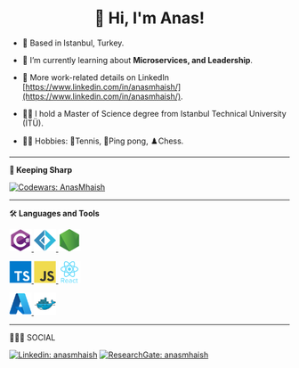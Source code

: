 <h1 align="center"> 👋 Hi, I'm Anas! </h1>

<!-- - 🦊 I'm working at -->
- 🏡 Based in Istanbul, Turkey.
  
- 🌱 I’m currently learning about **Microservices, and Leadership**.

<!-- - 💬 Ask me about ** -->

<!-- - 🖋️ From time to time I blog at https://ammar.codes/ -->

- 📄 More work-related details on LinkedIn [https://www.linkedin.com/in/anasmhaish/](https://www.linkedin.com/in/anasmhaish/).

- 🧑‍🎓 I hold a Master of Science degree from Istanbul Technical University (İTÜ).

- 🤾‍♂️ Hobbies: 🎾Tennis, 🏓Ping pong, ♟️Chess.
---

💠<b> Keeping Sharp </b>

[![Codewars: AnasMhaish](https://www.codewars.com/users/AnasMhaish/badges/large)](https://www.codewars.com/users/AnasMhaish)

---

🛠️<b>&nbsp;Languages&nbsp;and&nbsp;Tools</b>
<br/>
<p align="left">
  <!-- Server Side -->

  <a href="https://learn.microsoft.com/en-us/dotnet/csharp/" target="_blank"> <img src="https://raw.githubusercontent.com/devicons/devicon/master/icons/csharp/csharp-original.svg" alt="csharp" width="40" height="40"/> </a>
  <a href="https://fsharp.org/" target="_blank"> <img src="https://raw.githubusercontent.com/devicons/devicon/master/icons/fsharp/fsharp-original.svg" alt="fsharp" width="40" height="40"/> </a>
  <a href="https://nodejs.org/" target="_blank"> <img src="https://raw.githubusercontent.com/devicons/devicon/master/icons/nodejs/nodejs-original.svg" alt="nodejs" width="40" height="40"/> </a>
  
  <!-- Client Side -->
  <a href="https://www.typescriptlang.org/" target="_blank"> <img src="https://raw.githubusercontent.com/devicons/devicon/master/icons/typescript/typescript-original.svg" alt="typescript" width="40" height="40"/>
  <a href="https://developer.mozilla.org/en-US/docs/Web/JavaScript" target="_blank"> <img src="https://raw.githubusercontent.com/devicons/devicon/master/icons/javascript/javascript-original.svg" alt="javascript" width="40" height="40"/> </a>
  </a>
  <a href="https://reactjs.org/" target="_blank"> <img src="https://raw.githubusercontent.com/devicons/devicon/master/icons/react/react-original-wordmark.svg" alt="react" width="40" height="40"/> </a>
  <!--<a href="https://graphql.org" target="_blank"> <img src="https://www.vectorlogo.zone/logos/graphql/graphql-icon.svg" alt="graphql" width="40" height="40"/> </a>-->
  <!--<a href="https://testing-library.com/" target="_blank"> <img src="https://testing-library.com/img/octopus-128x128.png" alt="react-testing-library" width="40" height="40"/> </a>-->
  
  <!-- Platform -->
  
  <a href="https://azure.microsoft.com/" target="_blank"> <img src="https://raw.githubusercontent.com/devicons/devicon/master/icons/azure/azure-original.svg" alt="azure" width="40" height="40"/> </a>
  <a href="https://www.docker.com/" target="_blank"> <img src="https://raw.githubusercontent.com/devicons/devicon/master/icons/docker/docker-original.svg" alt="docker" width="40" height="40"/> </a>
  <!--<a href="https://www.terraform.io/" target="_blank"> <img src="https://raw.githubusercontent.com/devicons/devicon/master/icons/terraform/terraform-original.svg" alt="terraform" width="40" height="40"/> </a>-->
  <!--<a href="https://www.nginx.com/" target="_blank"> <img src="https://raw.githubusercontent.com/devicons/devicon/master/icons/nginx/nginx-original.svg" alt="nginx" width="40" height="40"/> </a>-->
  <!--<a href="https://kubernetes.io/" target="_blank"> <img src="https://raw.githubusercontent.com/devicons/devicon/master/icons/kubernetes/kubernetes-original.svg" alt="kubernetes" width="40" height="40"/> </a>-->
</p>
  
---

🧑‍🤝‍🧑 SOCIAL

[![Linkedin: anasmhaish](https://img.shields.io/badge/linkedin-%230077B5.svg?style=for-the-badge&logo=linkedin&logoColor=white)](https://www.linkedin.com/in/anasmhaish/)
[![ResearchGate: anasmhaish](https://img.shields.io/badge/ResearchGate-00CCBB?style=for-the-badge&logo=ResearchGate&logoColor=white)](https://www.researchgate.net/profile/Anas-Mhaish)
<!--
**AnasMhaish/anasmhaish** is a ✨ _special_ ✨ repository because its `README.md` (this file) appears on your GitHub profile.

Here are some ideas to get you started:

- 🔭 I’m currently working on ...
- 🌱 I’m currently learning ...
- 👯 I’m looking to collaborate on ...
- 🤔 I’m looking for help with ...
- 💬 Ask me about ...
- 📫 How to reach me: ...
- 😄 Pronouns: ...
- ⚡ Fun fact: ...
-->

